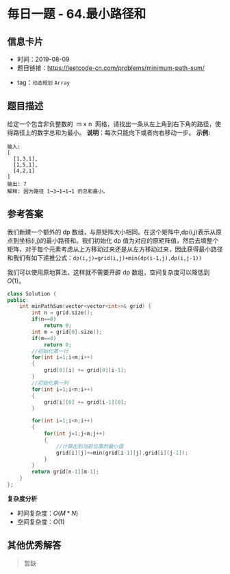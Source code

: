 # 毎日一题 - 64.最小路径和

## 信息卡片

- 时间：2019-08-09
- 题目链接：https://leetcode-cn.com/problems/minimum-path-sum/

* tag：`动态规划` `Array`

## 题目描述

给定一个包含非负整数的  m x n  网格，请找出一条从左上角到右下角的路径，使得路径上的数字总和为最小。
**说明**：每次只能向下或者向右移动一步。
**示例:**

```
输入:
[
  [1,3,1],
  [1,5,1],
  [4,2,1]
]
输出: 7
解释: 因为路径 1→3→1→1→1 的总和最小。
```

## 参考答案

我们新建一个额外的 dp 数组，与原矩阵大小相同。在这个矩阵中,dp(i,j)表示从原点到坐标(i,j)的最小路径和。我们初始化 dp 值为对应的原矩阵值，然后去填整个矩阵，对于每个元素考虑从上方移动过来还是从左方移动过来，因此获得最小路径和我们有如下递推公式：`dp(i,j)=grid(i,j)+min(dp(i-1,j),dp(i,j-1))`

我们可以使用原地算法，这样就不需要开辟 dp 数组，空间复杂度可以降低到$O(1)$。

```c++
class Solution {
public:
    int minPathSum(vector<vector<int>>& grid) {
        int n = grid.size();
        if(n==0)
            return 0;
        int m = grid[0].size();
        if(m==0)
            return 0;
        //初始化第一行
        for(int i=1;i<m;i++)
        {
            grid[0][i] += grid[0][i-1];
        }
        //初始化第一列
        for(int i=1;i<n;i++)
        {
            grid[i][0] += grid[i-1][0];
        }

        for(int i=1;i<n;i++)
        {
            for(int j=1;j<m;j++)
            {
                //计算出到当前位置的最小值
                grid[i][j]+=min(grid[i-1][j],grid[i][j-1]);
            }
        }
        return grid[n-1][m-1];
    }
};
```

**复杂度分析**

- 时间复杂度：$O(M * N)$
- 空间复杂度：$O(1)$

## 其他优秀解答

> 暂缺
